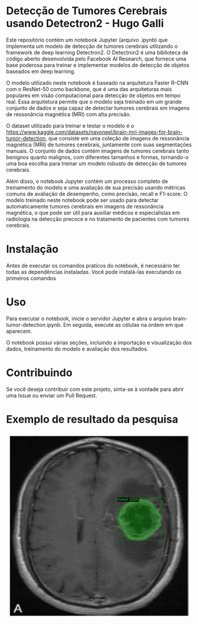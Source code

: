 # Detecção de Tumores Cerebrais usando Detectron2 - Hugo Galli
Este repositório contém um notebook Jupyter (arquivo .ipynb) que implementa um modelo de detecção de tumores cerebrais utilizando o framework de deep learning Detectron2. O Detectron2 é uma biblioteca de código aberto desenvolvida pelo Facebook AI Research, que fornece uma base poderosa para treinar e implementar modelos de detecção de objetos baseados em deep learning.

O modelo utilizado neste notebook é baseado na arquitetura Faster R-CNN com o ResNet-50 como backbone, que é uma das arquiteturas mais populares em visão computacional para detecção de objetos em tempo real. Essa arquitetura permite que o modelo seja treinado em um grande conjunto de dados e seja capaz de detectar tumores cerebrais em imagens de ressonância magnética (MRI) com alta precisão.

O dataset utilizado para treinar e testar o modelo é o https://www.kaggle.com/datasets/navoneel/brain-mri-images-for-brain-tumor-detection, que consiste em uma coleção de imagens de ressonância magnética (MRI) de tumores cerebrais, juntamente com suas segmentações manuais. O conjunto de dados contém imagens de tumores cerebrais tanto benignos quanto malignos, com diferentes tamanhos e formas, tornando-o uma boa escolha para treinar um modelo robusto de detecção de tumores cerebrais.

Além disso, o notebook Jupyter contém um processo completo de treinamento do modelo e uma avaliação de sua precisão usando métricas comuns de avaliação de desempenho, como precisão, recall e F1-score. O modelo treinado neste notebook pode ser usado para detectar automaticamente tumores cerebrais em imagens de ressonância magnética, o que pode ser útil para auxiliar médicos e especialistas em radiologia na detecção precoce e no tratamento de pacientes com tumores cerebrais.

# Instalação
Antes de executar os comandos praticos do notebook, é necessário ter todas as dependências instaladas. Você pode instalá-las executando os primeiros comandos


# Uso
Para executar o notebook, inicie o servidor Jupyter e abra o arquivo brain-tumor-detection.ipynb. Em seguida, execute as células na ordem em que aparecem.

O notebook possui várias seções, incluindo a importação e visualização dos dados, treinamento do modelo e avaliação dos resultados.

# Contribuindo
Se você deseja contribuir com este projeto, sinta-se à vontade para abrir uma Issue ou enviar um Pull Request.

# Exemplo de resultado da pesquisa
![](https://github.com/hugogalli/BrainTumorSegmentation/blob/main/result_ex.gif)
